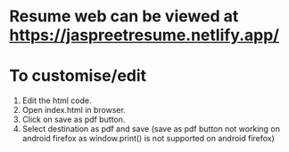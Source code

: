 # Resume web can be viewed at https://jaspreetresume.netlify.app/
# To customise/edit
1. Edit the html code.
2. Open index.html in browser.
3. Click on save as pdf button.
4. Select destination as pdf and save
(save as pdf button not working on android firefox as window.print() is not supported on android firefox)
